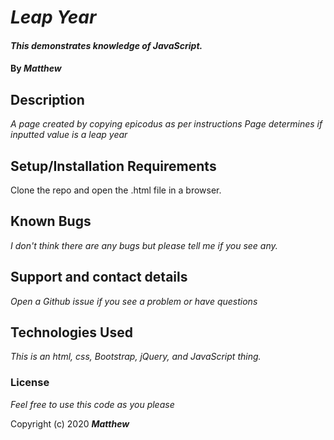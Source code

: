 # _Leap Year_

#### _This demonstrates knowledge of JavaScript._

#### By _**Matthew**_

## Description

_A page created by copying epicodus as per instructions_
_Page determines if inputted value is a leap year_

## Setup/Installation Requirements

Clone the repo and open the .html file in a browser.

## Known Bugs

_I don't think there are any bugs but please tell me if you see any._

## Support and contact details

_Open a Github issue if you see a problem or have questions_

## Technologies Used

_This is an html, css, Bootstrap, jQuery, and JavaScript thing._

### License

*Feel free to use this code as you please*

Copyright (c) 2020 **_Matthew_**